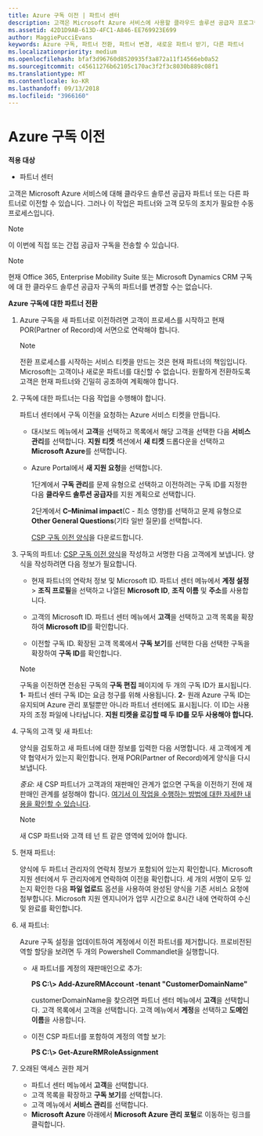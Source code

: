 ```yaml
---
title: Azure 구독 이전 | 파트너 센터
description: 고객은 Microsoft Azure 서비스에 사용할 클라우드 솔루션 공급자 프로그램의 파트너를 변경할 수 있습니다. 그러나 이 작업은 파트너와 고객 모두의 조치가 필요한 수동 프로세스입니다.
ms.assetid: 42D1D9AB-613D-4FC1-A846-EE769923E699
author: MaggiePucciEvans
keywords: Azure 구독, 파트너 전환, 파트너 변경, 새로운 파트너 받기, 다른 파트너
ms.localizationpriority: medium
ms.openlocfilehash: bfaf3d96760d8520935f3a872a11f14566eb0a52
ms.sourcegitcommit: c45611276b62105c170ac3f2f3c8030b889c08f1
ms.translationtype: MT
ms.contentlocale: ko-KR
ms.lasthandoff: 09/13/2018
ms.locfileid: "3966160"
---
```

# <a name="transfer-azure-subscriptions"></a>Azure 구독 이전 

**적용 대상**

-  파트너 센터

고객은 Microsoft Azure 서비스에 대해 클라우드 솔루션 공급자 파트너 또는 다른 파트너로 이전할 수 있습니다. 그러나 이 작업은 파트너와 고객 모두의 조치가 필요한 수동 프로세스입니다.

>[!Note]  
>이 이번에 직접 또는 간접 공급자 구독을 전송할 수 있습니다.

>[!Note] 
>현재 Office 365, Enterprise Mobility Suite 또는 Microsoft Dynamics CRM 구독에 대 한 클라우드 솔루션 공급자 구독의 파트너를 변경할 수는 없습니다.



**Azure 구독에 대한 파트너 전환**

1.  Azure 구독을 새 파트너로 이전하려면 고객이 프로세스를 시작하고 현재 POR(Partner of Record)에 서면으로 연락해야 합니다. 

    >[!Note]
    >전환 프로세스를 시작하는 서비스 티켓을 만드는 것은 현재 파트너의 책임입니다. Microsoft는 고객이나 새로운 파트너를 대신할 수 없습니다. 원활하게 전환하도록 고객은 현재 파트너와 긴밀히 공조하여 계획해야 합니다.

2.  구독에 대한 파트너는 다음 작업을 수행해야 합니다.

    파트너 센터에서 구독 이전을 요청하는 Azure 서비스 티켓을 만듭니다.

    -   대시보드 메뉴에서 **고객**을 선택하고 목록에서 해당 고객을 선택한 다음 **서비스 관리**를 선택합니다. **지원 티켓** 섹션에서 **새 티켓** 드롭다운을 선택하고 **Microsoft Azure**를 선택합니다.

    -   Azure Portal에서 **새 지원 요청**을 선택합니다.

        1단계에서 **구독 관리**를 문제 유형으로 선택하고 이전하려는 구독 ID를 지정한 다음 **클라우드 솔루션 공급자**를 지원 계획으로 선택합니다.

        2단계에서 **C–Minimal impact**(C - 최소 영향)를 선택하고 문제 유형으로 **Other General Questions**(기타 일반 질문)를 선택합니다.

        [CSP 구독 이전 양식](https://assets.windowsphone.com/5222c408-e546-4e01-b72a-2ec7d4c43d57/CSP_Subscription_Transfer_Form_Azure_InvariantCulture_Default.zip)을 다운로드합니다.

3.  구독의 파트너: [CSP 구독 이전 양식](https://assets.windowsphone.com/5222c408-e546-4e01-b72a-2ec7d4c43d57/CSP_Subscription_Transfer_Form_Azure_InvariantCulture_Default.zip)을 작성하고 서명한 다음 고객에게 보냅니다. 양식을 작성하려면 다음 정보가 필요합니다.

    -   현재 파트너의 연락처 정보 및 Microsoft ID. 파트너 센터 메뉴에서 **계정 설정** &gt; **조직 프로필**을 선택하고 나열된 **Microsoft ID**, **조직 이름** 및 **주소**를 사용합니다.

    -   고객의 Microsoft ID. 파트너 센터 메뉴에서 **고객**을 선택하고 고객 목록을 확장하여 **Microsoft ID**를 확인합니다.

    -   이전할 구독 ID. 확장된 고객 목록에서 **구독 보기**를 선택한 다음 선택한 구독을 확장하여 **구독 ID**를 확인합니다.

     >[!Note]
     >구독을 이전하면 전송된 구독의 **구독 편집** 페이지에 두 개의 구독 ID가 표시됩니다. **1**- 파트너 센터 구독 ID는 요금 청구를 위해 사용됩니다. 
    **2**- 원래 Azure 구독 ID는 유지되며 Azure 관리 포털뿐만 아니라 파트너 센터에도 표시됩니다. 이 ID는 사용자의 조정 파일에 나타납니다.  **지원 티켓을 로깅할 때 두 ID를 모두 사용해야 합니다.**

4.  구독의 고객 및 새 파트너:

    양식을 검토하고 새 파트너에 대한 정보를 입력한 다음 서명합니다. 새 고객에게 계약 협약서가 있는지 확인합니다. 현재 POR(Partner of Record)에게 양식을 다시 보냅니다.

    *중요*: 새 CSP 파트너가 고객과의 재판매인 관계가 없으면 구독을 이전하기 전에 재판매인 관계를 설정해야 합니다. [여기서 이 작업을 수행하는 방법에 대한 자세한 내용을 확인할 수 있습니다](request-a-relationship-with-a-customer.md).

    >[!Note]
    >새 CSP 파트너와 고객 테 넌 트 같은 영역에 있어야 합니다. 

5.  현재 파트너:

    양식에 두 파트너 관리자의 연락처 정보가 포함되어 있는지 확인합니다. Microsoft 지원 센터에서 두 관리자에게 연락하여 이전을 확인합니다. 세 개의 서명이 모두 있는지 확인한 다음 **파일 업로드** 옵션을 사용하여 완성된 양식을 기존 서비스 요청에 첨부합니다. Microsoft 지원 엔지니어가 업무 시간으로 8시간 내에 연락하여 수신 및 완료를 확인합니다.

6.  새 파트너:

    Azure 구독 설정을 업데이트하여 계정에서 이전 파트너를 제거합니다. 프로비전된 역할 할당을 보려면 두 개의 Powershell Commandlet을 실행합니다.

    -   새 파트너를 계정의 재판매인으로 추가:

        **PS C:\\&gt; Add-AzureRMAccount -tenant "CustomerDomainName"**

        customerDomainName을 찾으려면 파트너 센터 메뉴에서 **고객**을 선택합니다. 고객 목록에서 고객을 선택합니다. 고객 메뉴에서 **계정**을 선택하고 **도메인 이름**을 사용합니다.

    -   이전 CSP 파트너를 포함하여 계정의 역할 보기:

        **PS C:\\&gt; Get-AzureRMRoleAssignment**

7. 오래된 액세스 권한 제거

    -  파트너 센터 메뉴에서 **고객**을 선택합니다. 
    -  고객 목록을 확장하고 **구독 보기**를 선택합니다. 
    -  고객 메뉴에서 **서비스 관리**를 선택합니다. 
    -  **Microsoft Azure** 아래에서 **Microsoft Azure 관리 포털**로 이동하는 링크를 클릭합니다.

 

 



